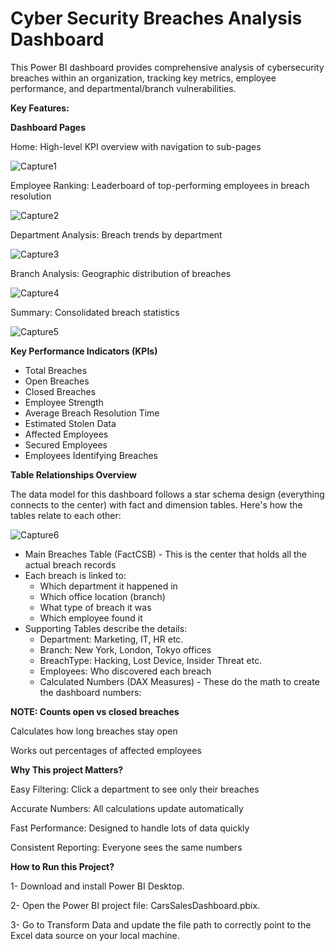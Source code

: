# Cyber Security Breaches Analysis Dashboard

This Power BI dashboard provides comprehensive analysis of cybersecurity breaches within an organization, tracking key metrics, employee performance, and departmental/branch vulnerabilities.

**Key Features:**

**Dashboard Pages**

Home: High-level KPI overview with navigation to sub-pages

![Capture1](https://github.com/user-attachments/assets/d864d97b-5abc-46c4-8258-3503d017a7b3)

Employee Ranking: Leaderboard of top-performing employees in breach resolution

![Capture2](https://github.com/user-attachments/assets/d8c11ec5-8207-4909-ad90-4842f92e1423)

Department Analysis: Breach trends by department

![Capture3](https://github.com/user-attachments/assets/f8e59ce4-cbd2-4071-82e2-52ce2529b4f1)

Branch Analysis: Geographic distribution of breaches

![Capture4](https://github.com/user-attachments/assets/46515315-9403-48a1-8ea1-e46a3031b878)

Summary: Consolidated breach statistics

![Capture5](https://github.com/user-attachments/assets/4d064c61-78f2-4f77-ab30-52cecd9ad118)

**Key Performance Indicators (KPIs)**

   - Total Breaches
   - Open Breaches
   - Closed Breaches
   - Employee Strength
   - Average Breach Resolution Time
   - Estimated Stolen Data
   - Affected Employees
   - Secured Employees
   - Employees Identifying Breaches

**Table Relationships Overview**

The data model for this dashboard follows a star schema design (everything connects to the center) with fact and dimension tables. Here's how the tables relate to each other:

![Capture6](https://github.com/user-attachments/assets/db65f816-2636-4a21-b05e-aa976234d911)

- Main Breaches Table (FactCSB) - This is the center that holds all the actual breach records
- Each breach is linked to:
     - Which department it happened in
     - Which office location (branch)
     - What type of breach it was
     - Which employee found it
- Supporting Tables describe the details:
     - Department: Marketing, IT, HR etc.
     - Branch: New York, London, Tokyo offices
     - BreachType: Hacking, Lost Device, Insider Threat etc.
     - Employees: Who discovered each breach
     - Calculated Numbers (DAX Measures) - These do the math to create the dashboard numbers:
  

**NOTE: Counts open vs closed breaches**

Calculates how long breaches stay open

Works out percentages of affected employees

**Why This project Matters?**

Easy Filtering: Click a department to see only their breaches

Accurate Numbers: All calculations update automatically

Fast Performance: Designed to handle lots of data quickly

Consistent Reporting: Everyone sees the same numbers

**How to Run this Project?**

1- Download and install Power BI Desktop.

2- Open the Power BI project file: CarsSalesDashboard.pbix.

3- Go to Transform Data and update the file path to correctly point to the Excel data source on your local machine.

